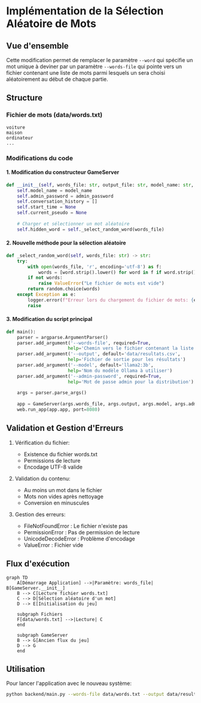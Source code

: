 # Implémentation de la Sélection Aléatoire de Mots

## Vue d'ensemble
Cette modification permet de remplacer le paramètre `--word` qui spécifie un mot unique à deviner par un paramètre `--words-file` qui pointe vers un fichier contenant une liste de mots parmi lesquels un sera choisi aléatoirement au début de chaque partie.

## Structure

### Fichier de mots (data/words.txt)
```
voiture
maison
ordinateur
...
```

### Modifications du code

#### 1. Modification du constructeur GameServer

```python
def __init__(self, words_file: str, output_file: str, model_name: str, admin_password: str):
    self.model_name = model_name
    self.admin_password = admin_password
    self.conversation_history = []
    self.start_time = None
    self.current_pseudo = None
    
    # Charger et sélectionner un mot aléatoire
    self.hidden_word = self._select_random_word(words_file)
```

#### 2. Nouvelle méthode pour la sélection aléatoire

```python
def _select_random_word(self, words_file: str) -> str:
    try:
        with open(words_file, 'r', encoding='utf-8') as f:
            words = [word.strip().lower() for word in f if word.strip()]
        if not words:
            raise ValueError("Le fichier de mots est vide")
        return random.choice(words)
    except Exception as e:
        logger.error(f"Erreur lors du chargement du fichier de mots: {e}")
        raise
```

#### 3. Modification du script principal

```python
def main():
    parser = argparse.ArgumentParser()
    parser.add_argument('--words-file', required=True, 
                       help='Chemin vers le fichier contenant la liste des mots')
    parser.add_argument('--output', default='data/resultats.csv',
                       help='Fichier de sortie pour les résultats')
    parser.add_argument('--model', default='llama2:3b',
                       help='Nom du modèle Ollama à utiliser')
    parser.add_argument('--admin-password', required=True,
                       help='Mot de passe admin pour la distribution')
    
    args = parser.parse_args()
    
    app = GameServer(args.words_file, args.output, args.model, args.admin_password)
    web.run_app(app.app, port=8080)
```

## Validation et Gestion d'Erreurs

1. Vérification du fichier:
   - Existence du fichier words.txt
   - Permissions de lecture
   - Encodage UTF-8 valide

2. Validation du contenu:
   - Au moins un mot dans le fichier
   - Mots non vides après nettoyage
   - Conversion en minuscules

3. Gestion des erreurs:
   - FileNotFoundError : Le fichier n'existe pas
   - PermissionError : Pas de permission de lecture
   - UnicodeDecodeError : Problème d'encodage
   - ValueError : Fichier vide

## Flux d'exécution

```mermaid
graph TD
    A[Démarrage Application] -->|Paramètre: words_file| B[GameServer.__init__]
    B --> C[Lecture fichier words.txt]
    C --> D[Sélection aléatoire d'un mot]
    D --> E[Initialisation du jeu]
    
    subgraph Fichiers
    F[data/words.txt] -->|Lecture| C
    end
    
    subgraph GameServer
    B --> G[Ancien flux du jeu]
    D --> G
    end
```

## Utilisation

Pour lancer l'application avec le nouveau système:

```bash
python backend/main.py --words-file data/words.txt --output data/resultats.csv --model llama2:3b --admin-password votrepassword